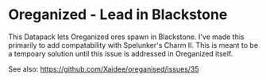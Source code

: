 # Oreganized - Lead in Blackstone
This Datapack lets Oreganized ores spawn in Blackstone. I've made this primarily to add compatability with Spelunker's Charm II. This is meant to be a tempoary solution until this issue is addressed in Oreganized itself. 

See also: https://github.com/Xaidee/oreganised/issues/35
